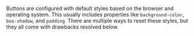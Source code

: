 Buttons are configured with default styles based on the browser and operating system. This usually includes properties like `background-color`, `box-shadow`, and `padding`. There are multiple ways to reset these styles, but they all come with drawbacks resolved below.
